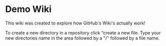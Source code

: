 # Demo Wiki
This wiki was created to explore how GitHub's Wiki's actually work!

To create a new directory in a repository click “create a new file.
Type your new directories name in the area followed by a "/" followed by a file name.
